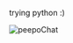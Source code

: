 trying python :)

![peepoChat](https://i.imgur.com/lWrGPmi.gif)

<!--- ![peepoChat](https://i.imgur.com/lWrGPmi.gif) --->
